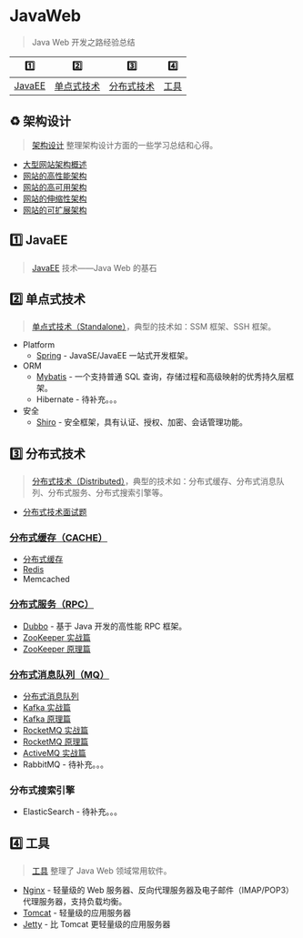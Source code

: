 # JavaWeb

> Java Web 开发之路经验总结

| :one:                 | :two:                         | :three:                         | :four:             |
| --------------------- | ----------------------------- | ------------------------------- | ------------------ |
| [JavaEE](#one-javaee) | [单点式技术](#two-单点式技术) | [分布式技术](#three-分布式技术) | [工具](#four-工具) |

## :recycle: 架构设计

> [架构设计](docs/architecture/) 整理架构设计方面的一些学习总结和心得。

- [大型网站架构概述](docs/architecture/大型网站架构概述.md)
- [网站的高性能架构](docs/architecture/网站的高性能架构.md)
- [网站的高可用架构](docs/architecture/网站的高可用架构.md)
- [网站的伸缩性架构](docs/architecture/网站的伸缩性架构.md)
- [网站的可扩展架构](docs/architecture/网站的可扩展架构.md)

## :one: JavaEE

> [JavaEE](docs/javaee/) 技术——Java Web 的基石

## :two: 单点式技术

> [单点式技术（Standalone）](docs/standalone/)，典型的技术如：SSM 框架、SSH 框架。

- Platform
  - [Spring](https://github.com/dunwu/spring-notes) - JavaSE/JavaEE 一站式开发框架。
- ORM
  - [Mybatis](docs/standalone/orm/mybatis.md) - 一个支持普通 SQL 查询，存储过程和高级映射的优秀持久层框架。
  - Hibernate - 待补充。。。
- 安全
  - [Shiro](docs/standalone/security/shiro.md) - 安全框架，具有认证、授权、加密、会话管理功能。

## :three: 分布式技术

> [分布式技术（Distributed）](docs/distributed/)，典型的技术如：分布式缓存、分布式消息队列、分布式服务、分布式搜索引擎等。

- [分布式技术面试题](docs/distributed/分布式技术面试题.md)

### [分布式缓存（CACHE）](docs/distributed/cache)

- [分布式缓存](docs/distributed/cache/分布式缓存.md)
- [Redis](docs/distributed/cache/redis.md)
- Memcached

### [分布式服务（RPC）](docs/distributed/rpc)

- [Dubbo](docs/distributed/rpc/dubbo.md) - 基于 Java 开发的高性能 RPC 框架。
- [ZooKeeper 实战篇](docs/distributed/rpc/zookeeper-basics.md)
- [ZooKeeper 原理篇](docs/distributed/rpc/zookeeper-advanced.md)

### [分布式消息队列（MQ）](docs/distributed/mq)

- [分布式消息队列](docs/distributed/mq/分布式消息队列.md)
- [Kafka 实战篇](docs/distributed/mq/kafka-basics.md)
- [Kafka 原理篇](docs/distributed/mq/kafka-advanced.md)
- [RocketMQ 实战篇](docs/distributed/mq/rocketmq-basics.md)
- [RocketMQ 原理篇](docs/distributed/mq/rocketmq-basics.md)
- [ActiveMQ 实战篇](docs/distributed/mq/ActiveMQ.md)
- RabbitMQ - 待补充。。。

### 分布式搜索引擎

- ElasticSearch - 待补充。。。

## :four: 工具

> [工具](docs/tools/) 整理了 Java Web 领域常用软件。

- [Nginx](https://github.com/dunwu/Nginx) - 轻量级的 Web 服务器、反向代理服务器及电子邮件（IMAP/POP3）代理服务器，支持负载均衡。
- [Tomcat](docs/tools/tomcat.md) - 轻量级的应用服务器
- [Jetty](docs/tools/jetty.md) - 比 Tomcat 更轻量级的应用服务器
